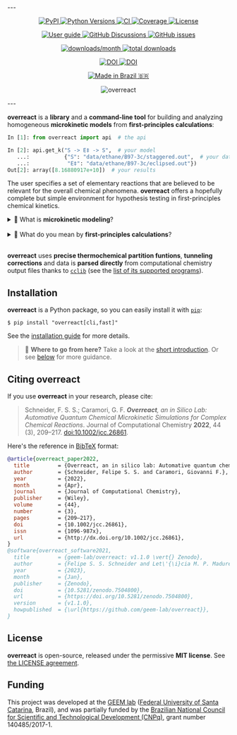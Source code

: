 --- <!-- prettier-ignore -->

<div align="center">
<p>
<a href="https://pypi.org/project/overreact/" >
<img src="https://img.shields.io/pypi/v/overreact" alt="PyPI" />
</a>
<a href="https://pypi.org/project/overreact/" >
<img src="https://img.shields.io/pypi/pyversions/overreact" alt="Python Versions" />
</a>
<a href="https://github.com/geem-lab/overreact/actions/workflows/python-package.yml" />
<img src="https://github.com/geem-lab/overreact/actions/workflows/python-package.yml/badge.svg" alt="CI" />
</a>
<a href="https://codecov.io/gh/geem-lab/overreact" >
<img src="https://codecov.io/gh/geem-lab/overreact/branch/main/graph/badge.svg?token=4WAVXCRXY8" alt="Coverage" />
</a>
<a href="https://github.com/geem-lab/overreact/blob/main/LICENSE">
<img src="https://img.shields.io/github/license/geem-lab/overreact" alt="License" />
</a>
</p>
<p>
<a href="https://geem-lab.github.io/overreact-guide/">
<img src="https://img.shields.io/badge/user%20guide-available-blue" alt="User guide" />
</a>
<a href="https://github.com/geem-lab/overreact/discussions">
<img src="https://img.shields.io/github/discussions/geem-lab/overreact" alt="GitHub Discussions" />
</a>
<a href="https://github.com/geem-lab/overreact/issues">
<img src="https://img.shields.io/github/issues-raw/geem-lab/overreact" alt="GitHub issues" />
</a>
</p>
<p>
<a href="https://pepy.tech/project/overreact" >
<img src="https://pepy.tech/badge/overreact/month" alt="downloads/month" />
</a>
<a href="https://pepy.tech/project/overreact" >
<img src="https://pepy.tech/badge/overreact" alt="total downloads" />
</a>
</p>
<p>
<a href="https://doi.org/10.1002/jcc.26861" >
<img src="https://img.shields.io/badge/DOI-10.1002%2Fjcc.26861-blue" alt="DOI" />
</a>
<a href="https://doi.org/10.5281/zenodo.7504800">
<img src="https://zenodo.org/badge/DOI/10.5281/zenodo.7504800.svg" alt="DOI" />
</a>
</p>
<p>
<a href="https://github.com/geem-lab/overreact#funding" >
<img src="https://img.shields.io/badge/made%20in-Brazil-009c3b" alt="Made in Brazil 🇧🇷" />
</a>
</p>
</div>

<div align="center">
<img alt="overreact" src="https://raw.githubusercontent.com/geem-lab/overreact-guide/master/logo.png" />
</div>

--- <!-- prettier-ignore -->

**overreact** is a **library** and a **command-line tool** for building and
analyzing homogeneous **microkinetic models** from **first-principles
calculations**:

```python
In [1]: from overreact import api  # the api

In [2]: api.get_k("S -> E‡ -> S",  # your model
   ...:           {"S": "data/ethane/B97-3c/staggered.out",  # your data
   ...:            "E‡": "data/ethane/B97-3c/eclipsed.out"})
Out[2]: array([8.16880917e+10])  # your results
```

The user specifies a set of
elementary reactions that are believed to be relevant for the overall chemical
phenomena. **overreact** offers a hopefully complete but simple environment for
hypothesis testing in first-principles chemical kinetics.

<details>
    <summary style="cursor: pointer;">
        🤔 What is <strong>microkinetic modeling</strong>?
    </summary>
    <p>
        <strong>Microkinetic modeling</strong> is a technique used to predict the outcome
        of complex chemical reactions.
        It can be used
        to investigate the catalytic transformations
        of molecules.
        <strong>overreact</strong> makes it easy to create
        and analyze microkinetic models built
        from computational chemistry data.
    </p>
</details>

<br/>

<details>
    <summary style="cursor: pointer;">
        🧐 What do you mean by <strong>first-principles calculations</strong>?
    </summary>
    <p>
        We use the term <strong>first-principles calculations</strong> to refer to
        calculations performed using quantum chemical modern methods such as
        <a href="https://en.wikipedia.org/wiki/Hartree%E2%80%93Fock_method">Wavefunction</a>
        and
        <a href="https://en.wikipedia.org/wiki/Density_functional_theory">Density Functional</a>
        theories.
        For instance, the three-line example code above calculates the rate of methyl rotation in ethane (at
        <a href="https://doi.org/10.1063/1.5012601">B97-3c</a>).
        (Rather surprisingly, the error found is less than 2%
        <a href="http://dx.doi.org/10.1126/science.1132178">when compared to available experimental results</a>.)
    </p>
</details>

<br/>

**overreact** uses **precise thermochemical partition funtions**, **tunneling
corrections** and data is **parsed directly** from computational chemistry
output files thanks to [`cclib`](https://cclib.github.io/) (see the
[list of its supported programs](https://cclib.github.io/#summary)).

## Installation

**overreact** is a Python package, so you can easily install it with
[`pip`](https://pypi.org/project/pip/):

```console
$ pip install "overreact[cli,fast]"
```

See the
[installation guide](https://geem-lab.github.io/overreact-guide/install.html)
for more details.

> **🚀** **Where to go from here?** Take a look at the
> [short introduction](https://geem-lab.github.io/overreact-guide/tutorial.html).
> Or see
> [below](https://geem-lab.github.io/overreact-guide/intro.html#where-to-go-next)
> for more guidance.

## Citing **overreact**

If you use **overreact** in your research, please cite:

> Schneider, F. S. S.; Caramori, G. F.
> _**Overreact**, an in Silico Lab: Automative Quantum Chemical Microkinetic Simulations for Complex Chemical Reactions_.
> Journal of Computational Chemistry **2022**, 44 (3), 209–217.
> [doi:10.1002/jcc.26861](https://doi.org/10.1002/jcc.26861).

Here's the reference in [BibTeX](http://www.bibtex.org/) format:

```bibtex
@article{overreact_paper2022,
  title         = {Overreact, an in silico lab: Automative quantum chemical microkinetic simulations for complex chemical reactions},
  author        = {Schneider, Felipe S. S. and Caramori, Giovanni F.},
  year          = {2022},
  month         = {Apr},
  journal       = {Journal of Computational Chemistry},
  publisher     = {Wiley},
  volume        = {44},
  number        = {3},
  pages         = {209–217},
  doi           = {10.1002/jcc.26861},
  issn          = {1096-987x},
  url           = {http://dx.doi.org/10.1002/jcc.26861},
}
@software{overreact_software2021,
  title         = {geem-lab/overreact: v1.1.0 \vert{} Zenodo},
  author        = {Felipe S. S. Schneider and Let\'{\i}cia M. P. Madureira and  Giovanni F. Caramori},
  year          = {2023},
  month         = {Jan},
  publisher     = {Zenodo},
  doi           = {10.5281/zenodo.7504800},
  url           = {https://doi.org/10.5281/zenodo.7504800},
  version       = {v1.1.0},
  howpublished  = {\url{https://github.com/geem-lab/overreact}},
}
```

## License

**overreact** is open-source, released under the permissive **MIT license**. See
[the LICENSE agreement](https://github.com/geem-lab/overreact/blob/main/LICENSE).

## Funding

This project was developed at the [GEEM lab](https://geem-ufsc.org/)
([Federal University of Santa Catarina](https://en.ufsc.br/), Brazil), and was
partially funded by the
[Brazilian National Council for Scientific and Technological Development (CNPq)](https://cnpq.br/),
grant number 140485/2017-1.

